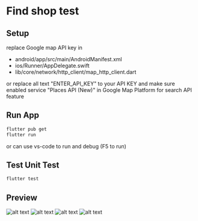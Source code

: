 # Find shop test
## Setup
replace Google map API key in 
- android/app/src/main/AndroidManifest.xml
- ios/Runner/AppDelegate.swift
- lib/core/network/http_client/map_http_client.dart

or replace all text "ENTER_API_KEY" to your API KEY 
and make sure enabled service "Places API (New)" in Google Map Platform for search API feature

## Run App
```sh
flutter pub get
flutter run
```
or can use vs-code to run and debug (F5 to run)

## Test Unit Test
```sh
flutter test
```

## Preview
![alt text](https://github.com/mokmoei/shop_find_test/blob/main/preview/image.png?raw=true)
![alt text](https://github.com/mokmoei/shop_find_test/blob/main/preview/image2.png?raw=true)
![alt text](https://github.com/mokmoei/shop_find_test/blob/main/preview/image3.png?raw=true)
![alt text](https://github.com/mokmoei/shop_find_test/blob/main/preview/image4.png?raw=true)